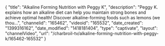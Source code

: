 {
    "title": "Alkaline Forming Nutrition with Peggy K",
    "description": "Peggy K. explains how an alkaline diet can help you maintain strong bones and achieve optimal health! Discover alkaline-forming foods such as lemons (we thou...",
    "channelid": "165462",
    "videoid": "165532",
    "date_created": "1399316162",
    "date_modified": "1418181404",
    "type": "captivate",
    "layout": "channelVideo",
    "url": "\/charbroil-tv\/alkaline-forming-nutrition-with-peggy-k\/165462-165532"
}